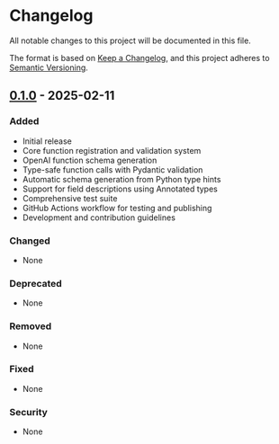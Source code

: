# Changelog

All notable changes to this project will be documented in this file.

The format is based on [Keep a Changelog](https://keepachangelog.com/en/1.0.0/),
and this project adheres to [Semantic Versioning](https://semver.org/spec/v2.0.0.html).

## [0.1.0] - 2025-02-11

### Added
- Initial release
- Core function registration and validation system
- OpenAI function schema generation
- Type-safe function calls with Pydantic validation
- Automatic schema generation from Python type hints
- Support for field descriptions using Annotated types
- Comprehensive test suite
- GitHub Actions workflow for testing and publishing
- Development and contribution guidelines

### Changed
- None

### Deprecated
- None

### Removed
- None

### Fixed
- None

### Security
- None

[0.1.0]: https://github.com/arcifylabs/llmtk/releases/tag/v0.1.0
